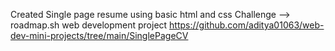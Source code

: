 Created Single page resume using basic html and css 
Challenge --> roadmap.sh web development project
https://github.com/aditya01063/web-dev-mini-projects/tree/main/SinglePageCV